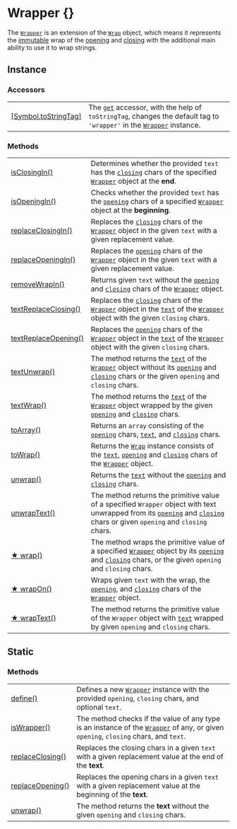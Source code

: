 # Wrapper {}

The [`Wrapper`](https://github.com/angular-package/wrapper/blob/main/src/lib/wrapper.class.ts) is an extension of the [`Wrap`](../wrap/wrap.md) object, which means it represents the [immutable](https://developer.mozilla.org/en-US/docs/Glossary/Immutable) wrap of the [opening](../library/basic-concepts.md#opening) and [closing](../library/basic-concepts.md#closing) with the additional main ability to use it to wrap strings.&#x20;

## Instance

### Accessors

|                                                                                                                                                |                                                                                                                                                                                                                              |
| ---------------------------------------------------------------------------------------------------------------------------------------------- | ---------------------------------------------------------------------------------------------------------------------------------------------------------------------------------------------------------------------------- |
| ​[\[Symbol.toStringTag\]](https://app.gitbook.com/s/fKPxHpkGbNljEvVlRVgz/c/JULYvW5NSbPwI2RD5MLX/wrapper/instance-accessors#symbol.tostringtag) | The [`get`](https://developer.mozilla.org/en-US/docs/Web/JavaScript/Reference/Functions/get) accessor, with the help of `toStringTag`, changes the default tag to `'wrapper'` in the [`Wrapper`](broken-reference) instance. |



### Methods

|                                                                |                                                                                                                                                                                                                                                                                                                          |
| -------------------------------------------------------------- | ------------------------------------------------------------------------------------------------------------------------------------------------------------------------------------------------------------------------------------------------------------------------------------------------------------------------ |
| [isClosingIn()](instance/methods/isclosingin.md)               | Determines whether the provided `text` has the [`closing`](../wrap/instance/accessors/#wrap.prototype.closing) chars of the specified [`Wrapper`](wrapper.md) object at the **end**.                                                                                                                                     |
| [isOpeningIn()](instance/methods/isopeningin.md)               | Checks whether the provided `text` has the [`opening`](../wrap/instance/accessors/#wrap.prototype.opening) chars of a specified [`Wrapper`](wrapper.md) object at the **beginning**.                                                                                                                                     |
| [replaceClosingIn()](instance/methods/replaceclosingin.md)     | Replaces the [`closing`](../wrap/instance/accessors/#wrap.prototype.closing) chars of the [`Wrapper`](wrapper.md) object in the given `text` with a given replacement value.                                                                                                                                             |
| [replaceOpeningIn()](instance/methods/replaceopeningin.md)     | Replaces the [`opening`](../wrap/instance/accessors/#wrap.prototype.opening) chars of the [`Wrapper`](wrapper.md) object in the given `text` with a given replacement value.                                                                                                                                             |
| [removeWrapIn()](instance/methods/removewrapin.md)             | Returns given `text` without the [`opening`](../wrap/instance/accessors/#wrap.prototype.opening) and [`closing`](../wrap/instance/accessors/#wrap.prototype.closing) chars of the [`Wrapper`](wrapper.md) object.                                                                                                        |
| [textReplaceClosing()](instance/methods/textreplaceclosing.md) | Replaces the [`closing`](../wrap/instance/accessors/#wrap.prototype.closing) chars of the [`Wrapper`](wrapper.md) object in the [`text`](../wrap/instance/accessors/#wrap.prototype.text) of the [`Wrapper`](wrapper.md) object with the given `closing` chars.                                                          |
| [textReplaceOpening()](instance/methods/textreplaceopening.md) | Replaces the [`opening`](../wrap/instance/accessors/#wrap.prototype.opening) chars of the [`Wrapper`](wrapper.md) object in the [`text`](../wrap/instance/accessors/#wrap.prototype.text) of the [`Wrapper`](wrapper.md) object with the given `closing` chars.                                                          |
| [textUnwrap()](instance/methods/textunwrap.md)                 | The method returns the [`text`](../wrap/instance/accessors/#wrap.prototype.text) of the [`Wrapper`](wrapper.md) object without its [`opening`](../wrap/instance/accessors/#wrap.prototype.opening) and [`closing`](../wrap/instance/accessors/#wrap.prototype.closing) chars or the given `opening` and `closing` chars. |
| [textWrap()](instance/methods/textwrap.md)                     | The method returns the [`text`](../wrap/instance/accessors/#wrap.prototype.text) of the [`Wrapper`](wrapper.md) object wrapped by the given [`opening`](../wrap/instance/accessors/#wrap.prototype.opening) and [`closing`](../wrap/instance/accessors/#wrap.prototype.closing) chars.                                   |
| [toArray()](instance/methods/toarray.md)                       | Returns an `array` consisting of the [`opening`](../wrap/instance/accessors/#wrap.prototype.opening) chars, [`text`](../wrap/instance/accessors/#wrap.prototype.text), and [`closing`](../wrap/instance/accessors/#wrap.prototype.closing) chars.                                                                        |
| [toWrap()](instance/methods/towrap.md)                         | Returns the [`Wrap`](../wrap/wrap.md) instance consists of the [`text`](../wrap/instance/accessors/#wrap.prototype.text), [`opening`](../wrap/instance/accessors/#wrap.prototype.opening) and [`closing`](../wrap/instance/accessors/#wrap.prototype.closing) chars of the [`Wrapper`](wrapper.md) object.               |
| [unwrap()](instance/methods/unwrap.md)                         | Returns the [`text`](../wrap/instance/accessors/#wrap.prototype.text) without the [`opening`](../wrap/instance/accessors/#wrap.prototype.opening) and [`closing`](../wrap/instance/accessors/#wrap.prototype.closing) chars.                                                                                             |
| [unwrapText()](instance/methods/unwraptext.md)                 | The method returns the primitive value of a specified `Wrapper` object with text unwrapped from its [`opening`](../wrap/instance/accessors/#wrap.prototype.opening) and [`closing`](../wrap/instance/accessors/#wrap.prototype.closing) chars or given `opening` and `closing` chars.                                    |
| [★ wrap()](instance/methods/wrap.md)                           | The method wraps the primitive value of a specified [`Wrapper`](wrapper.md) object by its [`opening`](../wrap/instance/accessors/#wrap.prototype.opening) and [`closing`](../wrap/instance/accessors/#wrap.prototype.closing) chars, or the given `opening` and `closing` chars.                                         |
| [★ wrapOn()](instance/methods/wrapon.md)                       | Wraps given `text` with the wrap, the [`opening`](../wrap/instance/accessors/#wrap.prototype.opening), and [`closing`](../wrap/instance/accessors/#wrap.prototype.closing) chars of the [`Wrapper`](wrapper.md) object.                                                                                                  |
| [★ wrapText()](instance/methods/wraptext.md)                   | The method returns the primitive value of the `Wrapper` object with [`text`](../wrap/instance/accessors/#wrap.prototype.text) wrapped by given `opening` and `closing` chars.                                                                                                                                            |

## Static

### Methods

|                                                      |                                                                                                                                                   |
| ---------------------------------------------------- | ------------------------------------------------------------------------------------------------------------------------------------------------- |
| [define()](static/methods/define.md)                 | Defines a new [`Wrapper`](wrapper.md) instance with the provided `opening`, `closing` chars, and optional `text`.                                 |
| [isWrapper()](static/methods/iswrapper.md)           | The method checks if the value of any type is an instance of the [`Wrapper`](wrapper.md) of any, or given `opening`, `closing` chars, and `text`. |
| [replaceClosing()](static/methods/replaceclosing.md) | Replaces the closing chars in a given `text` with a given replacement value at the end of the **text**.                                           |
| [replaceOpening()](static/methods/replaceopening.md) | Replaces the opening chars in a given `text` with a given replacement value at the beginning of the **text**.                                     |
| [unwrap()](static/methods/unwrap.md)                 | The method returns the **text** without the given `opening` and `closing` chars.                                                                  |
